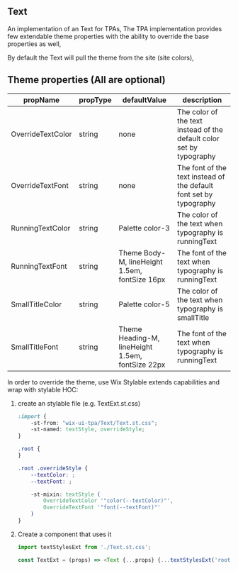 ## Text
An implementation of an Text for TPAs,
The TPA implementation provides few extendable theme properties with the ability to override the base properties as well,

By default the Text will pull the theme from the site (site colors),

## Theme properties (All are optional)

| propName   | propType | defaultValue | description |
|------------|----------|--------------|-------------|
| OverrideTextColor  | string   | none | The color of the text instead of the default color set by typography |
| OverrideTextFont  | string   | none | The font of the text instead of the default font set by typography |
| RunningTextColor  | string   | Palette color-3 | The color of the text when typography is runningText |
| RunningTextFont  | string   | Theme Body-M, lineHeight 1.5em, fontSize 16px | The font of the text when typography is runningText |
| SmallTitleColor  | string   | Palette color-5 | The color of the text when typography is smallTitle |
| SmallTitleFont  | string   | Theme Heading-M, lineHeight 1.5em, fontSize 22px | The font of the text when typography is runningText |

In order to override the theme, use Wix Stylable extends capabilities and wrap with stylable HOC:

1. create an stylable file (e.g. TextExt.st.css)
    ``` css
    :import {
        -st-from: "wix-ui-tpa/Text/Text.st.css";
        -st-named: textStyle, overrideStyle;
    }

    .root {
    }

    .root .overrideStyle {
        --textColor: ;
        --textFont: ;

        -st-mixin: textStyle (
            OverrideTextColor '"color(--textColor)"',
            OverrideTextFont '"font(--textFont)"'
        )
    }

    ```

2. Create a component that uses it
    ``` javascript
    import textStylesExt from './Text.st.css';

    const TextExt = (props) => <Text {...props} {...textStylesExt('root', {}, props)}/>;
    ```
